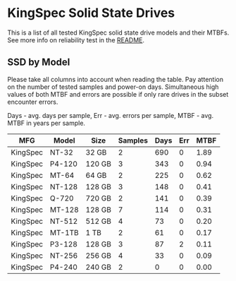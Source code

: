KingSpec Solid State Drives
===========================

This is a list of all tested KingSpec solid state drive models and their MTBFs. See
more info on reliability test in the [README](https://github.com/bsdhw/SMART).

SSD by Model
------------

Please take all columns into account when reading the table. Pay attention on the
number of tested samples and power-on days. Simultaneous high values of both MTBF
and errors are possible if only rare drives in the subset encounter errors.

Days - avg. days per sample,
Err  - avg. errors per sample,
MTBF - avg. MTBF in years per sample.

| MFG       | Model              | Size   | Samples | Days  | Err   | MTBF |
|-----------|--------------------|--------|---------|-------|-------|------|
| KingSpec  | NT-32              | 32 GB  | 2       | 690   | 0     | 1.89   |
| KingSpec  | P4-120             | 120 GB | 3       | 343   | 0     | 0.94   |
| KingSpec  | MT-64              | 64 GB  | 2       | 225   | 0     | 0.62   |
| KingSpec  | NT-128             | 128 GB | 3       | 148   | 0     | 0.41   |
| KingSpec  | Q-720              | 720 GB | 2       | 141   | 0     | 0.39   |
| KingSpec  | MT-128             | 128 GB | 7       | 114   | 0     | 0.31   |
| KingSpec  | NT-512             | 512 GB | 4       | 73    | 0     | 0.20   |
| KingSpec  | MT-1TB             | 1 TB   | 2       | 61    | 0     | 0.17   |
| KingSpec  | P3-128             | 128 GB | 3       | 87    | 2     | 0.11   |
| KingSpec  | NT-256             | 256 GB | 4       | 33    | 0     | 0.09   |
| KingSpec  | P4-240             | 240 GB | 2       | 0     | 0     | 0.00   |
